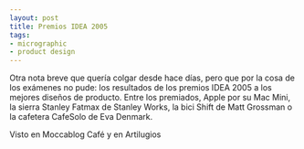 ```yaml
---
layout: post
title: Premios IDEA 2005
tags:
- micrographic
- product design
---
```

Otra nota breve que quería colgar desde hace días, pero que por la cosa de los exámenes no pude: los resultados de los premios IDEA 2005 a los mejores diseños de producto. Entre los premiados, Apple por su Mac Mini, la sierra Stanley Fatmax de Stanley Works, la bici Shift de Matt Grossman o la cafetera CafeSolo de Eva Denmark.

Visto en Moccablog Café y en Artilugios
